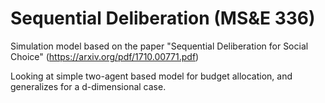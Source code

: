# Sequential Deliberation (MS&E 336)

Simulation model based on the paper "Sequential Deliberation for Social Choice" (https://arxiv.org/pdf/1710.00771.pdf)

Looking at simple two-agent based model for budget allocation, and generalizes for a d-dimensional case. 
